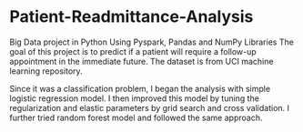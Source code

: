# Patient-Readmittance-Analysis
Big Data project in Python Using Pyspark, Pandas and NumPy Libraries
The goal of this project is to predict if a patient will require a follow-up appointment in the immediate future.
The dataset is from UCI machine learning repository.

Since it was a classification problem, I began the analysis with simple logistic regression model.
I then improved this model by tuning the regularization and elastic parameters by grid search and cross validation.
I further tried random forest model and followed the same approach.
